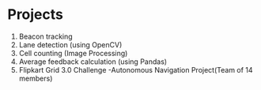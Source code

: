 # Projects
  1. Beacon tracking
  2. Lane detection (using OpenCV)
  3. Cell counting (Image Processing)
  4. Average feedback calculation (using Pandas) 
  5. Flipkart Grid 3.0 Challenge -Autonomous Navigation Project(Team of 14 members) 
